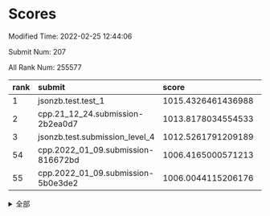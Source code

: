 # Scores

Modified Time: 2022-02-25 12:44:06

Submit Num: 207

All Rank Num: 255577

| rank |               submit               |       score        |       sigma        | pk_num |
| :--- | :--------------------------------- | :----------------- | :----------------- | :----- |
| 1    | jsonzb.test.test_1                 | 1015.4326461436988 | 0.8786452872978675 | 4941   |
| 2    | cpp.21_12_24.submission-2b2ea0d7   | 1013.8178034554533 | 0.8199742564359954 | 4935   |
| 3    | jsonzb.test.submission_level_4     | 1012.5261791209189 | 0.79648818032715   | 4934   |
| 54   | cpp.2022_01_09.submission-816672bd | 1006.4165000571213 | 0.7308122369230238 | 4943   |
| 55   | cpp.2022_01_09.submission-5b0e3de2 | 1006.0044115206176 | 0.7186980686430748 | 4939   |


<details>
<summary>全部</summary>

| rank |                 submit                 |       score        |       sigma        | pk_num |
| :--- | :------------------------------------- | :----------------- | :----------------- | :----- |
| 1    | jsonzb.test.test_1                     | 1015.4326461436988 | 0.8786452872978675 | 4941   |
| 2    | cpp.21_12_24.submission-2b2ea0d7       | 1013.8178034554533 | 0.8199742564359954 | 4935   |
| 3    | jsonzb.test.submission_level_4         | 1012.5261791209189 | 0.79648818032715   | 4934   |
| 4    | gobigger.level_3.submission_level_3_24 | 1011.6281189191036 | 0.7916773624811513 | 4935   |
| 5    | gobigger.level_3.submission_level_3_31 | 1011.3079701010297 | 0.7781935272303416 | 4931   |
| 6    | gobigger.level_3.submission_level_3_35 | 1011.3070853348192 | 0.7739486697563879 | 4939   |
| 7    | gobigger.level_3.submission_level_3_20 | 1011.2490214582688 | 0.7611307583227783 | 4933   |
| 8    | gobigger.level_3.submission_level_3_38 | 1011.21044330316   | 0.7723043355789646 | 4937   |
| 9    | gobigger.level_3.submission_level_3_8  | 1011.1138107424006 | 0.7766336472910337 | 4942   |
| 10   | gobigger.level_3.submission_level_3_32 | 1011.0155498755971 | 0.7704904969463424 | 4937   |
| 11   | gobigger.level_3.submission_level_3_1  | 1010.9289702647137 | 0.7769811523340058 | 4938   |
| 12   | gobigger.level_3.submission_level_3_9  | 1010.9218449476638 | 0.7574931925765453 | 4941   |
| 13   | gobigger.level_3.submission_level_3_11 | 1010.8801292151345 | 0.7744668706157585 | 4941   |
| 14   | gobigger.level_3.submission_level_3_17 | 1010.6446313740757 | 0.760755761009771  | 4939   |
| 15   | gobigger.level_3.submission_level_3_28 | 1010.629927029421  | 0.7638872878117492 | 4939   |
| 16   | gobigger.level_3.submission_level_3_15 | 1010.5914785128557 | 0.7446152005027251 | 4936   |
| 17   | gobigger.level_3.submission_level_3_12 | 1010.5867769745003 | 0.7667040209778676 | 4941   |
| 18   | gobigger.level_3.submission_level_3_10 | 1010.3815941825957 | 0.7499069340456539 | 4935   |
| 19   | gobigger.level_3.submission_level_3_44 | 1010.3594013234176 | 0.7660212915547261 | 4940   |
| 20   | gobigger.level_3.submission_level_3_0  | 1010.3396956394162 | 0.754846607501798  | 4944   |
| 21   | gobigger.level_3.submission_level_3_4  | 1010.3096554473127 | 0.7542436817549136 | 4940   |
| 22   | gobigger.level_3.submission_level_3_5  | 1010.309429530181  | 0.7904283007811955 | 4932   |
| 23   | gobigger.level_3.submission_level_3_47 | 1010.261624496077  | 0.7660895635342484 | 4939   |
| 24   | gobigger.level_3.submission_level_3_41 | 1010.1702559782102 | 0.7536384999188366 | 4936   |
| 25   | gobigger.level_3.submission_level_3_33 | 1010.1458285968317 | 0.7515243821304096 | 4941   |
| 26   | gobigger.level_3.submission_level_3_37 | 1010.0263520102917 | 0.7686700742672641 | 4941   |
| 27   | gobigger.level_3.submission_level_3_14 | 1009.9926883865688 | 0.769898013292883  | 4939   |
| 28   | gobigger.level_3.submission_level_3_22 | 1009.9676298936424 | 0.7498511937599698 | 4937   |
| 29   | gobigger.level_3.submission_level_3_36 | 1009.9409673454104 | 0.7465178876087494 | 4938   |
| 30   | gobigger.level_3.submission_level_3_49 | 1009.9172800213624 | 0.7614099824535264 | 4940   |
| 31   | gobigger.level_3.submission_level_3_29 | 1009.7900254820258 | 0.7569569267595552 | 4937   |
| 32   | gobigger.level_3.submission_level_3_27 | 1009.7537244719283 | 0.7496398727372608 | 4940   |
| 33   | gobigger.level_3.submission_level_3_21 | 1009.7398354376485 | 0.7528001200299765 | 4940   |
| 34   | gobigger.level_3.submission_level_3_48 | 1009.6495603397422 | 0.7618627172412538 | 4938   |
| 35   | gobigger.level_3.submission_level_3_25 | 1009.5174834767054 | 0.746673331705438  | 4937   |
| 36   | gobigger.level_3.submission_level_3_39 | 1009.4425680736119 | 0.7697744528701874 | 4940   |
| 37   | gobigger.level_3.submission_level_3_34 | 1009.4350628432805 | 0.7686320477633514 | 4937   |
| 38   | gobigger.level_3.submission_level_3_45 | 1009.3899492392989 | 0.7521251418577044 | 4942   |
| 39   | gobigger.level_3.submission_level_3_6  | 1009.3603938976333 | 0.7508088729788718 | 4936   |
| 40   | gobigger.level_3.submission_level_3_46 | 1009.2927646561903 | 0.7598999478588219 | 4942   |
| 41   | gobigger.level_3.submission_level_3_23 | 1009.2692657249883 | 0.7359961458500387 | 4942   |
| 42   | gobigger.level_3.submission_level_3_2  | 1009.1833701877651 | 0.7222877454427591 | 4936   |
| 43   | gobigger.level_3.submission_level_3_40 | 1009.1233978055808 | 0.753850839011099  | 4938   |
| 44   | gobigger.level_3.submission_level_3_13 | 1009.0344400486111 | 0.7355482753597055 | 4942   |
| 45   | gobigger.level_3.submission_level_3_18 | 1009.0023163641838 | 0.7286822558404008 | 4941   |
| 46   | gobigger.level_3.submission_level_3_19 | 1008.9979239181532 | 0.7460481892303227 | 4938   |
| 47   | gobigger.level_3.submission_level_3_7  | 1008.9825789183283 | 0.7452912238849575 | 4937   |
| 48   | gobigger.level_3.submission_level_3_3  | 1008.6896398041869 | 0.7571847133857473 | 4934   |
| 49   | gobigger.level_3.submission_level_3_16 | 1008.6536853452152 | 0.7625747941607516 | 4938   |
| 50   | gobigger.level_3.submission_level_3_30 | 1008.6147647072265 | 0.7428955281345728 | 4940   |
| 51   | gobigger.level_3.submission_level_3_42 | 1008.4279119348063 | 0.7305638166820456 | 4935   |
| 52   | gobigger.level_3.submission_level_3_43 | 1008.3416722629723 | 0.7459995683907202 | 4940   |
| 53   | gobigger.level_3.submission_level_3_26 | 1007.2554813068937 | 0.7250304147181851 | 4943   |
| 54   | cpp.2022_01_09.submission-816672bd     | 1006.4165000571213 | 0.7308122369230238 | 4943   |
| 55   | cpp.2022_01_09.submission-5b0e3de2     | 1006.0044115206176 | 0.7186980686430748 | 4939   |
| 56   | gobigger.level_1.submission_level_1_22 | 1005.7578662315557 | 0.7301863984746063 | 4937   |
| 57   | gobigger.level_1.submission_level_1_1  | 1005.5107451519492 | 0.7309612744875521 | 4938   |
| 58   | gobigger.level_1.submission_level_1_37 | 1005.1881040352581 | 0.7386874409905777 | 4940   |
| 59   | gobigger.level_1.submission_level_1_47 | 1004.6636166197256 | 0.7195567528362298 | 4941   |
| 60   | gobigger.level_1.submission_level_1_27 | 1004.3603590831991 | 0.7262740420959035 | 4943   |
| 61   | gobigger.level_1.submission_level_1_4  | 1004.2951979348611 | 0.7180281020565067 | 4936   |
| 62   | gobigger.level_1.submission_level_1_0  | 1004.0973049482516 | 0.7184465711589191 | 4934   |
| 63   | gobigger.level_1.submission_level_1_12 | 1004.0134330089486 | 0.7265196382956323 | 4941   |
| 64   | gobigger.level_1.submission_level_1_24 | 1004.0133884845781 | 0.7211778835663475 | 4935   |
| 65   | gobigger.level_1.submission_level_1_32 | 1003.9275268051481 | 0.7214227132841678 | 4939   |
| 66   | gobigger.level_1.submission_level_1_35 | 1003.9204429711523 | 0.7188900321079553 | 4937   |
| 67   | gobigger.level_1.submission_level_1_17 | 1003.8822643351655 | 0.7266978315243215 | 4940   |
| 68   | gobigger.level_1.submission_level_1_10 | 1003.8702011672773 | 0.7203379748709619 | 4941   |
| 69   | gobigger.level_1.submission_level_1_39 | 1003.7677815738915 | 0.7158591451910122 | 4937   |
| 70   | gobigger.level_1.submission_level_1_45 | 1003.7479141385952 | 0.7189672495754985 | 4940   |
| 71   | gobigger.level_1.submission_level_1_23 | 1003.718666564217  | 0.71871602464189   | 4934   |
| 72   | gobigger.level_1.submission_level_1_18 | 1003.6996232268883 | 0.7164075024953264 | 4936   |
| 73   | gobigger.level_1.submission_level_1_46 | 1003.6975958195128 | 0.7196430063533626 | 4939   |
| 74   | gobigger.level_1.submission_level_1_5  | 1003.6761109456389 | 0.7142259844308074 | 4934   |
| 75   | gobigger.level_1.submission_level_1_40 | 1003.5876580119229 | 0.715416003836254  | 4940   |
| 76   | gobigger.level_1.submission_level_1_38 | 1003.5702572704303 | 0.7140892296699459 | 4940   |
| 77   | gobigger.level_1.submission_level_1_31 | 1003.5601589020822 | 0.7059616561540104 | 4944   |
| 78   | gobigger.level_1.submission_level_1_13 | 1003.4832668954824 | 0.7170077873322912 | 4937   |
| 79   | gobigger.level_1.submission_level_1_14 | 1003.4731585173298 | 0.7245709832095273 | 4936   |
| 80   | gobigger.level_1.submission_level_1_25 | 1003.3422772405382 | 0.7061074413199097 | 4940   |
| 81   | gobigger.level_1.submission_level_1_6  | 1003.2472572815469 | 0.7193277118182649 | 4941   |
| 82   | gobigger.level_1.submission_level_1_49 | 1003.2242925050118 | 0.7261990500273661 | 4942   |
| 83   | gobigger.level_1.submission_level_1_9  | 1003.1355916406822 | 0.7249622018820782 | 4939   |
| 84   | gobigger.level_1.submission_level_1_44 | 1003.0979329681234 | 0.7120703586948841 | 4939   |
| 85   | gobigger.level_1.submission_level_1_33 | 1003.0704801358942 | 0.7028735123797243 | 4938   |
| 86   | gobigger.level_1.submission_level_1_30 | 1003.0064655000168 | 0.7159620663350271 | 4944   |
| 87   | gobigger.level_1.submission_level_1_43 | 1002.9660164157407 | 0.7246136161686704 | 4939   |
| 88   | gobigger.level_1.submission_level_1_2  | 1002.8721520317386 | 0.706615652213593  | 4939   |
| 89   | gobigger.level_1.submission_level_1_20 | 1002.7801661364886 | 0.7182743942819996 | 4938   |
| 90   | gobigger.level_1.submission_level_1_19 | 1002.7531985726322 | 0.7144419130389854 | 4940   |
| 91   | gobigger.level_1.submission_level_1_16 | 1002.7404573504742 | 0.7094233778550925 | 4938   |
| 92   | gobigger.level_1.submission_level_1_42 | 1002.7371289948078 | 0.7254789425571297 | 4944   |
| 93   | gobigger.level_1.submission_level_1_15 | 1002.7136079701526 | 0.7061297182158126 | 4936   |
| 94   | gobigger.level_1.submission_level_1_28 | 1002.7036065352161 | 0.7125125648648033 | 4938   |
| 95   | gobigger.level_1.submission_level_1_11 | 1002.5765651741558 | 0.7165078866507989 | 4941   |
| 96   | gobigger.level_1.submission_level_1_21 | 1002.5726913290205 | 0.7235586094031161 | 4940   |
| 97   | gobigger.level_1.submission_level_1_8  | 1002.5304108747574 | 0.7201680793088031 | 4938   |
| 98   | gobigger.level_1.submission_level_1_29 | 1002.5134782976706 | 0.7175992751232066 | 4938   |
| 99   | gobigger.level_1.submission_level_1_3  | 1002.4963041036735 | 0.7137361197327726 | 4938   |
| 100  | gobigger.level_1.submission_level_1_7  | 1002.4687847479033 | 0.7102950691715387 | 4937   |
| 101  | gobigger.level_1.submission_level_1_36 | 1002.3845350676434 | 0.7215773406418297 | 4936   |
| 102  | gobigger.level_1.submission_level_1_48 | 1002.2092014267666 | 0.7216217769582001 | 4934   |
| 103  | gobigger.level_1.submission_level_1_41 | 1002.1837605298147 | 0.7279096118899024 | 4932   |
| 104  | gobigger.level_1.submission_level_1_34 | 1002.0697234235793 | 0.7130792835531233 | 4940   |
| 105  | gobigger.level_1.submission_level_1_26 | 1001.8673027866682 | 0.7103949756386039 | 4944   |
| 106  | gobigger.random.submission_random_39   | 997.1903185495883  | 0.7218167926677719 | 4932   |
| 107  | gobigger.random.submission_random_14   | 997.0324595574458  | 0.7215854415413286 | 4943   |
| 108  | gobigger.random.submission_random_19   | 997.0007013756367  | 0.7180032284527212 | 4937   |
| 109  | gobigger.random.submission_random_42   | 996.870530679164   | 0.7154799985116291 | 4935   |
| 110  | gobigger.random.submission_random_2    | 996.8008874247759  | 0.712259401982307  | 4942   |
| 111  | gobigger.random.submission_random_32   | 996.7658920898442  | 0.7131900923159931 | 4938   |
| 112  | gobigger.random.submission_random_47   | 996.7446515210742  | 0.7008405562704212 | 4939   |
| 113  | gobigger.random.submission_random_10   | 996.7327151015895  | 0.7101055739788055 | 4943   |
| 114  | gobigger.random.submission_random_7    | 996.6854118350445  | 0.7156721255658305 | 4937   |
| 115  | gobigger.random.submission_random_8    | 996.6562928199974  | 0.7155739978931278 | 4938   |
| 116  | gobigger.random.submission_random_3    | 996.6096849916088  | 0.7055201425873714 | 4940   |
| 117  | gobigger.random.submission_random_33   | 996.6025268892839  | 0.708195004716589  | 4942   |
| 118  | gobigger.random.submission_random_25   | 996.5722056527048  | 0.7107856740564407 | 4929   |
| 119  | gobigger.random.submission_random_45   | 996.4348768500985  | 0.6997397468116705 | 4936   |
| 120  | gobigger.random.submission_random_11   | 996.3015827873631  | 0.7109397301654936 | 4939   |
| 121  | gobigger.random.submission_random_20   | 996.269969499242   | 0.7062740253137573 | 4942   |
| 122  | gobigger.random.submission_random_26   | 996.2144857040173  | 0.6919112207785372 | 4935   |
| 123  | gobigger.random.submission_random_4    | 996.2085520964004  | 0.7137091503931984 | 4937   |
| 124  | gobigger.random.submission_random_6    | 996.1671929041281  | 0.7039886011843186 | 4946   |
| 125  | gobigger.random.submission_random_44   | 996.1614647293225  | 0.7078616531651121 | 4937   |
| 126  | gobigger.random.submission_random_35   | 996.1610526476188  | 0.7214886155802177 | 4939   |
| 127  | gobigger.random.submission_random_23   | 996.1046654374264  | 0.7192411633272197 | 4938   |
| 128  | gobigger.random.submission_random_21   | 996.0456086641225  | 0.7194983975230043 | 4941   |
| 129  | gobigger.random.submission_random_15   | 995.9493553025261  | 0.7080914805510868 | 4933   |
| 130  | gobigger.random.submission_random_0    | 995.8695792654675  | 0.7096273611775301 | 4940   |
| 131  | gobigger.random.submission_random_18   | 995.8220524416828  | 0.7027495005683757 | 4936   |
| 132  | gobigger.random.submission_random_5    | 995.7151190550778  | 0.7074787371902282 | 4938   |
| 133  | gobigger.random.submission_random_29   | 995.6684768183611  | 0.70042205753863   | 4938   |
| 134  | gobigger.random.submission_random_37   | 995.6610329315927  | 0.7122212654515523 | 4940   |
| 135  | gobigger.random.submission_random_49   | 995.6538939085199  | 0.7080186205201635 | 4940   |
| 136  | gobigger.random.submission_random_43   | 995.633646222113   | 0.7123689850537523 | 4942   |
| 137  | gobigger.random.submission_random_38   | 995.6165455357028  | 0.7253233578723682 | 4941   |
| 138  | gobigger.random.submission_random_30   | 995.5942282691676  | 0.6900598875048112 | 4941   |
| 139  | gobigger.random.submission_random_41   | 995.5624937443629  | 0.7111480257625337 | 4937   |
| 140  | gobigger.random.submission_random_46   | 995.5315679473237  | 0.7073634038805822 | 4938   |
| 141  | gobigger.random.submission_random_1    | 995.4530399000826  | 0.7306317082955579 | 4938   |
| 142  | gobigger.random.submission_random_48   | 995.4097162070983  | 0.7109985418475216 | 4942   |
| 143  | gobigger.random.submission_random_17   | 995.4028715531036  | 0.7059541669819879 | 4937   |
| 144  | gobigger.random.submission_random_22   | 995.3950989453865  | 0.7078882184766091 | 4937   |
| 145  | gobigger.random.submission_random_16   | 995.3822276510374  | 0.7196593893257537 | 4939   |
| 146  | gobigger.random.submission_random_31   | 995.3741345824335  | 0.7042276045453946 | 4936   |
| 147  | gobigger.random.submission_random_34   | 995.1350929132544  | 0.7086212995366076 | 4942   |
| 148  | gobigger.random.submission_random_40   | 995.0795074367894  | 0.7111728923861438 | 4940   |
| 149  | gobigger.random.submission_random_36   | 995.0292631624935  | 0.7218679419665399 | 4939   |
| 150  | gobigger.random.submission_random_27   | 995.0229357898675  | 0.7165325766114065 | 4939   |
| 151  | gobigger.random.submission_random_9    | 994.9280373420852  | 0.7102695800103492 | 4936   |
| 152  | gobigger.random.submission_random_24   | 994.8693174428319  | 0.7216137048258573 | 4936   |
| 153  | gobigger.random.submission_random_28   | 994.8387502958844  | 0.7112917914964794 | 4937   |
| 154  | gobigger.random.submission_random_13   | 994.8290862348308  | 0.7084149394896954 | 4941   |
| 155  | gobigger.random.submission_random_12   | 994.5806944487615  | 0.7106756505967663 | 4939   |
| 156  | gobigger.level_2.submission_level_2_36 | 994.2120642753482  | 0.7174389049737367 | 4946   |
| 157  | gobigger.level_2.submission_level_2_49 | 993.6901653638806  | 0.715509184473866  | 4942   |
| 158  | gobigger.level_2.submission_level_2_23 | 993.6873031362577  | 0.7369958714467235 | 4937   |
| 159  | gobigger.level_2.submission_level_2_22 | 993.5487051672702  | 0.7473794195252357 | 4938   |
| 160  | gobigger.level_2.submission_level_2_2  | 993.472165908688   | 0.7349792306465757 | 4938   |
| 161  | gobigger.level_2.submission_level_2_4  | 993.290985969424   | 0.7316829082873896 | 4942   |
| 162  | gobigger.level_2.submission_level_2_0  | 993.2567088608623  | 0.7360813503157492 | 4935   |
| 163  | gobigger.level_2.submission_level_2_48 | 993.208236627868   | 0.7427494972798354 | 4939   |
| 164  | gobigger.level_2.submission_level_2_28 | 993.0320268664909  | 0.7313343198311045 | 4940   |
| 165  | gobigger.level_2.submission_level_2_21 | 992.8453200983954  | 0.7286973815417175 | 4937   |
| 166  | gobigger.level_2.submission_level_2_1  | 992.831957780687   | 0.7264065121837929 | 4934   |
| 167  | gobigger.level_2.submission_level_2_46 | 992.7379781265196  | 0.7504431639767901 | 4935   |
| 168  | gobigger.level_2.submission_level_2_26 | 992.735975797588   | 0.7505950294795922 | 4943   |
| 169  | gobigger.level_2.submission_level_2_40 | 992.7350947310717  | 0.7436382037066392 | 4936   |
| 170  | gobigger.level_2.submission_level_2_42 | 992.6588129418434  | 0.7541184434460403 | 4941   |
| 171  | gobigger.level_2.submission_level_2_11 | 992.5501442337976  | 0.7294206899197755 | 4938   |
| 172  | gobigger.level_2.submission_level_2_37 | 992.4991598687135  | 0.7514470664597197 | 4941   |
| 173  | gobigger.level_2.submission_level_2_32 | 992.4735042679388  | 0.7486211409602298 | 4938   |
| 174  | gobigger.level_2.submission_level_2_29 | 992.4065496112496  | 0.7338810178581626 | 4944   |
| 175  | gobigger.level_2.submission_level_2_20 | 992.3973954335963  | 0.7271833553132504 | 4942   |
| 176  | gobigger.level_2.submission_level_2_43 | 992.2939754080217  | 0.7543226624653061 | 4936   |
| 177  | gobigger.level_2.submission_level_2_35 | 992.2625617395514  | 0.749572035116712  | 4937   |
| 178  | gobigger.level_2.submission_level_2_7  | 992.1038124405006  | 0.7442564015443998 | 4944   |
| 179  | gobigger.level_2.submission_level_2_15 | 992.0487975748958  | 0.7291059333823358 | 4936   |
| 180  | gobigger.level_2.submission_level_2_33 | 991.952112044539   | 0.7392904713323188 | 4940   |
| 181  | gobigger.level_2.submission_level_2_6  | 991.932957666436   | 0.7544127476544708 | 4939   |
| 182  | gobigger.level_2.submission_level_2_16 | 991.9295898354396  | 0.7330523927965323 | 4939   |
| 183  | gobigger.level_2.submission_level_2_10 | 991.8646683238284  | 0.7545539903117356 | 4937   |
| 184  | gobigger.level_2.submission_level_2_8  | 991.8278911321224  | 0.7424788950328723 | 4937   |
| 185  | gobigger.level_2.submission_level_2_12 | 991.7222419836032  | 0.7477676965145205 | 4943   |
| 186  | gobigger.level_2.submission_level_2_5  | 991.672834888081   | 0.7268492637144062 | 4941   |
| 187  | gobigger.level_2.submission_level_2_41 | 991.6593567603705  | 0.7518839311413791 | 4935   |
| 188  | gobigger.level_2.submission_level_2_13 | 991.6393124233817  | 0.7772054890959457 | 4940   |
| 189  | gobigger.level_2.submission_level_2_25 | 991.5816664615405  | 0.7474349129754738 | 4941   |
| 190  | gobigger.level_2.submission_level_2_45 | 991.5512954809664  | 0.7591637829682841 | 4941   |
| 191  | gobigger.level_2.submission_level_2_9  | 991.3852531562302  | 0.7401198238539871 | 4938   |
| 192  | gobigger.level_2.submission_level_2_24 | 991.3750481348742  | 0.7647898194446121 | 4942   |
| 193  | gobigger.level_2.submission_level_2_19 | 991.2092138123062  | 0.776560288138402  | 4936   |
| 194  | gobigger.level_2.submission_level_2_18 | 991.071196129789   | 0.7588795823134281 | 4941   |
| 195  | gobigger.level_2.submission_level_2_3  | 991.0569707249107  | 0.7323373943845638 | 4937   |
| 196  | gobigger.level_2.submission_level_2_14 | 991.0408204568336  | 0.7541472460106335 | 4943   |
| 197  | gobigger.level_2.submission_level_2_47 | 991.0346359510673  | 0.7393925624114402 | 4937   |
| 198  | gobigger.level_2.submission_level_2_27 | 991.0339368206386  | 0.7533053464836438 | 4943   |
| 199  | gobigger.level_2.submission_level_2_34 | 990.95001324496    | 0.7407639756742983 | 4939   |
| 200  | gobigger.level_2.submission_level_2_38 | 990.9056945185115  | 0.7575049764367363 | 4935   |
| 201  | gobigger.level_2.submission_level_2_39 | 990.8657825081561  | 0.7635521863254782 | 4937   |
| 202  | gobigger.level_2.submission_level_2_17 | 990.6782603261121  | 0.7703264931357133 | 4937   |
| 203  | gobigger.level_2.submission_level_2_30 | 990.405796219647   | 0.7546002649996867 | 4938   |
| 204  | gobigger.level_2.submission_level_2_31 | 990.3969465525176  | 0.7499661599318911 | 4943   |
| 205  | gobigger.level_2.submission_level_2_44 | 990.2559481333194  | 0.7593329544567741 | 4937   |
| 206  | gobigger.none.submission_none_0        | 977.1321829264699  | 1.4607018517271975 | 4941   |
| 207  | gobigger.none.submission_none_1        | 976.424258721563   | 1.488746229917318  | 4940   |

</details>
